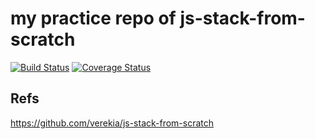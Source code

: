 # my practice repo of js-stack-from-scratch

[![Build Status](https://img.shields.io/travis/yusabana-sandbox/js-stack-from-scratch.svg?style=flat-square)](https://travis-ci.org/yusabana-sandbox/js-stack-from-scratch)
[![Coverage Status](https://img.shields.io/coveralls/yusabana-sandbox/js-stack-from-scratch.svg?style=flat-square)](https://coveralls.io/github/yusabana-sandbox/js-stack-from-scratch?branch=master)


## Refs

https://github.com/verekia/js-stack-from-scratch
